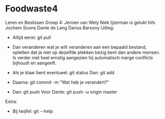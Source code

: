 
# Foodwaste4
Leren en Beslissen
Groep 4:
Jeroen van Wely
Niek Ijzerman is gelukt hihi 
Jochem Soons
Dante de Lang
Darius Barsony
Uitleg:
- Altijd eerst: git pull

- Dan veranderen wat je wilt veranderen aan een bepaald bestand, opletten dat je niet op dezelfde plekken bezig bent dan andere mensen.
Is verder niet heel ernstig aangezien hij automatisch merge conflicts bijhoudt en aangeeft.

- Als je klaar bent eventueel: git status
Dan: git add <filename>

- Daarna: git commit -m "Wat heb je verandert?"

- Dan: git push
Voor Dante: git push -u origin master


Extra:
- Bij twijfel: git --help
